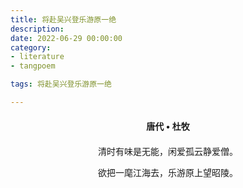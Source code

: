 ```yaml
---
title: 将赴吴兴登乐游原一绝
description:
date: 2022-06-29 00:00:00
category:
- literature
- tangpoem

tags: 将赴吴兴登乐游原一绝

---
```


<div id="poem-author">
唐代 • 杜牧
</div>
<div id="poem-body">
<p class="poem-paragraph">清时有味是无能，闲爱孤云静爱僧。</p>
<p class="poem-paragraph">欲把一麾江海去，乐游原上望昭陵。</p>

</div>

<style>

#poem-author {
    width: 100%;
    text-align: center;
    margin: 20px 0;
    font-weight: bold;
}
#poem-body {
    width: 100%;
    text-align: center;
}
.poem-paragraph {
    font-family: "仿宋"
}

</style>